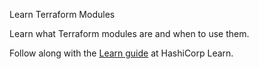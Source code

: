  Learn Terraform Modules

Learn what Terraform modules are and when to use them.

Follow along with the [Learn guide](https://learn.hashicorp.com/terraform/modules/modules-overview) at HashiCorp Learn.